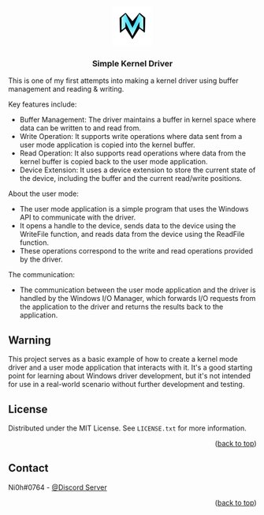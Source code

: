 <br />
<div align="center">
  <a href="https://github.com/Ni0h7/Kernel-Driver-">
    <img src="Logo/Logo.png" alt="Logo" width="80" height="80">
  </a>

  <h3 align="center">Simple Kernel Driver</h3>

  </p>
</div>

This is one of my first attempts into making a kernel driver using buffer management and reading & writing.

Key features include:
* Buffer Management: The driver maintains a buffer in kernel space where data can be written to and read from.
* Write Operation: It supports write operations where data sent from a user mode application is copied into the kernel buffer.
* Read Operation: It also supports read operations where data from the kernel buffer is copied back to the user mode application.
* Device Extension: It uses a device extension to store the current state of the device, including the buffer and the current read/write positions.

About the user mode:
* The user mode application is a simple program that uses the Windows API to communicate with the driver. 
* It opens a handle to the device, sends data to the device using the WriteFile function, and reads data from the device using the ReadFile function. 
* These operations correspond to the write and read operations provided by the driver.

The communication:
* The communication between the user mode application and the driver is handled by the Windows I/O Manager, which forwards I/O requests from the application to the driver and returns the results back to the application.

## Warning

This project serves as a basic example of how to create a kernel mode driver and a user mode application that interacts with it. It's a good starting point for learning about Windows driver development, but it's not intended for use in a real-world scenario without further development and testing.

<!-- LICENSE -->
## License

Distributed under the MIT License. See `LICENSE.txt` for more information.

<p align="right">(<a href="#readme-top">back to top</a>)</p>

<!-- CONTACT -->
## Contact

Ni0h#0764 - [@Discord Server](https://discord.gg/h2rg2ctxbD)

<p align="right">(<a href="#readme-top">back to top</a>)</p>


